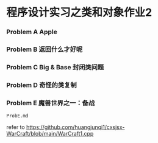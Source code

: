 # 程序设计实习之类和对象作业2
### Problem A Apple
### Problem B 返回什么才好呢
### Problem C Big & Base 封闭类问题
### Problem D 奇怪的类复制
### Problem E 魔兽世界之一：备战
`ProbE.md`

refer to https://github.com/huangjunqi1/cxsjsx-WarCraft/blob/main/WarCraft1.cpp